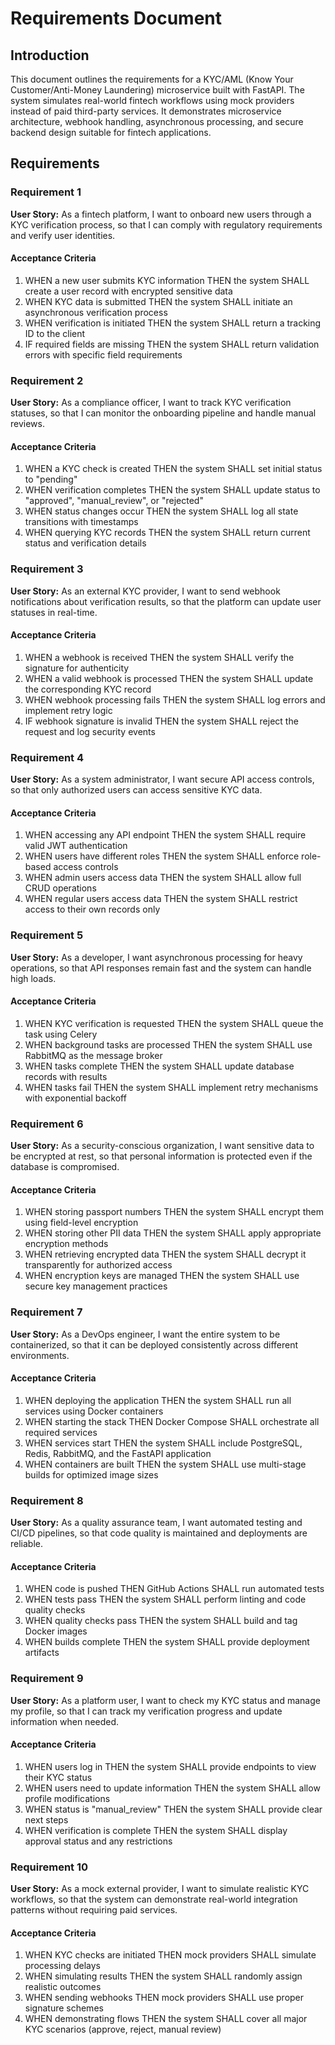 # Requirements Document

## Introduction

This document outlines the requirements for a KYC/AML (Know Your Customer/Anti-Money Laundering) microservice built with FastAPI. The system simulates real-world fintech workflows using mock providers instead of paid third-party services. It demonstrates microservice architecture, webhook handling, asynchronous processing, and secure backend design suitable for fintech applications.

## Requirements

### Requirement 1

**User Story:** As a fintech platform, I want to onboard new users through a KYC verification process, so that I can comply with regulatory requirements and verify user identities.

#### Acceptance Criteria

1. WHEN a new user submits KYC information THEN the system SHALL create a user record with encrypted sensitive data
2. WHEN KYC data is submitted THEN the system SHALL initiate an asynchronous verification process
3. WHEN verification is initiated THEN the system SHALL return a tracking ID to the client
4. IF required fields are missing THEN the system SHALL return validation errors with specific field requirements

### Requirement 2

**User Story:** As a compliance officer, I want to track KYC verification statuses, so that I can monitor the onboarding pipeline and handle manual reviews.

#### Acceptance Criteria

1. WHEN a KYC check is created THEN the system SHALL set initial status to "pending"
2. WHEN verification completes THEN the system SHALL update status to "approved", "manual_review", or "rejected"
3. WHEN status changes occur THEN the system SHALL log all state transitions with timestamps
4. WHEN querying KYC records THEN the system SHALL return current status and verification details

### Requirement 3

**User Story:** As an external KYC provider, I want to send webhook notifications about verification results, so that the platform can update user statuses in real-time.

#### Acceptance Criteria

1. WHEN a webhook is received THEN the system SHALL verify the signature for authenticity
2. WHEN a valid webhook is processed THEN the system SHALL update the corresponding KYC record
3. WHEN webhook processing fails THEN the system SHALL log errors and implement retry logic
4. IF webhook signature is invalid THEN the system SHALL reject the request and log security events

### Requirement 4

**User Story:** As a system administrator, I want secure API access controls, so that only authorized users can access sensitive KYC data.

#### Acceptance Criteria

1. WHEN accessing any API endpoint THEN the system SHALL require valid JWT authentication
2. WHEN users have different roles THEN the system SHALL enforce role-based access controls
3. WHEN admin users access data THEN the system SHALL allow full CRUD operations
4. WHEN regular users access data THEN the system SHALL restrict access to their own records only

### Requirement 5

**User Story:** As a developer, I want asynchronous processing for heavy operations, so that API responses remain fast and the system can handle high loads.

#### Acceptance Criteria

1. WHEN KYC verification is requested THEN the system SHALL queue the task using Celery
2. WHEN background tasks are processed THEN the system SHALL use RabbitMQ as the message broker
3. WHEN tasks complete THEN the system SHALL update database records with results
4. WHEN tasks fail THEN the system SHALL implement retry mechanisms with exponential backoff

### Requirement 6

**User Story:** As a security-conscious organization, I want sensitive data to be encrypted at rest, so that personal information is protected even if the database is compromised.

#### Acceptance Criteria

1. WHEN storing passport numbers THEN the system SHALL encrypt them using field-level encryption
2. WHEN storing other PII data THEN the system SHALL apply appropriate encryption methods
3. WHEN retrieving encrypted data THEN the system SHALL decrypt it transparently for authorized access
4. WHEN encryption keys are managed THEN the system SHALL use secure key management practices

### Requirement 7

**User Story:** As a DevOps engineer, I want the entire system to be containerized, so that it can be deployed consistently across different environments.

#### Acceptance Criteria

1. WHEN deploying the application THEN the system SHALL run all services using Docker containers
2. WHEN starting the stack THEN Docker Compose SHALL orchestrate all required services
3. WHEN services start THEN the system SHALL include PostgreSQL, Redis, RabbitMQ, and the FastAPI application
4. WHEN containers are built THEN the system SHALL use multi-stage builds for optimized image sizes

### Requirement 8

**User Story:** As a quality assurance team, I want automated testing and CI/CD pipelines, so that code quality is maintained and deployments are reliable.

#### Acceptance Criteria

1. WHEN code is pushed THEN GitHub Actions SHALL run automated tests
2. WHEN tests pass THEN the system SHALL perform linting and code quality checks
3. WHEN quality checks pass THEN the system SHALL build and tag Docker images
4. WHEN builds complete THEN the system SHALL provide deployment artifacts

### Requirement 9

**User Story:** As a platform user, I want to check my KYC status and manage my profile, so that I can track my verification progress and update information when needed.

#### Acceptance Criteria

1. WHEN users log in THEN the system SHALL provide endpoints to view their KYC status
2. WHEN users need to update information THEN the system SHALL allow profile modifications
3. WHEN status is "manual_review" THEN the system SHALL provide clear next steps
4. WHEN verification is complete THEN the system SHALL display approval status and any restrictions

### Requirement 10

**User Story:** As a mock external provider, I want to simulate realistic KYC workflows, so that the system can demonstrate real-world integration patterns without requiring paid services.

#### Acceptance Criteria

1. WHEN KYC checks are initiated THEN mock providers SHALL simulate processing delays
2. WHEN simulating results THEN the system SHALL randomly assign realistic outcomes
3. WHEN sending webhooks THEN mock providers SHALL use proper signature schemes
4. WHEN demonstrating flows THEN the system SHALL cover all major KYC scenarios (approve, reject, manual review)